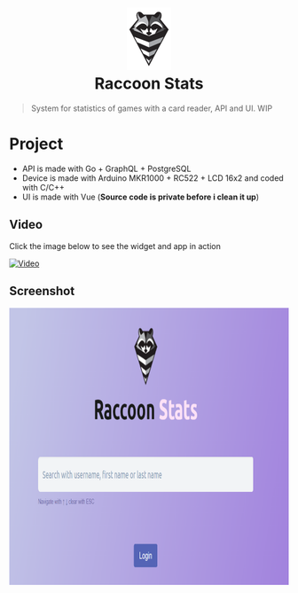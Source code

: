 <h1 align="center">
    <img src="/assets/rs_logo_bw.png" height="113" />
    <br>Raccoon Stats
</h1>

> System for statistics of games with a card reader, API and UI. WIP

# Project
- API is made with Go + GraphQL + PostgreSQL
- Device is made with Arduino MKR1000 + RC522 + LCD 16x2 and coded with C/C++
- UI is made with Vue (**Source code is private before i clean it up**)

## Video
Click the image below to see the widget and app in action

[![Video](https://img.youtube.com/vi/EkBzWn7Ymk0/0.jpg)](https://www.youtube.com/watch?v=EkBzWn7Ymk0)


## Screenshot
<img src="/assets/screenshot.png" height="500" />
